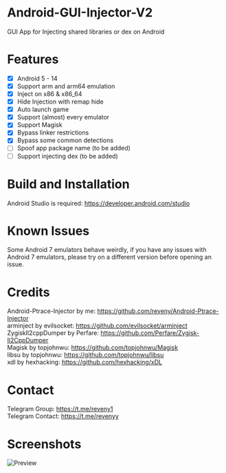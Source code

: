 # Android-GUI-Injector-V2
GUI App for Injecting shared libraries or dex on Android

# Features
- [x] Android 5 - 14
- [x] Support arm and arm64 emulation
- [x] Inject on x86 & x86_64
- [x] Hide Injection with remap hide   
- [x] Auto launch game
- [x] Support (almost) every emulator
- [x] Support Magisk
- [x] Bypass linker restrictions
- [x] Bypass some common detections
- [ ] Spoof app package name (to be added)
- [ ] Support injecting dex (to be added)

# Build and Installation
Android Studio is required: https://developer.android.com/studio  <br />

# Known Issues
Some Android 7 emulators behave weirdly, if you have any issues with Android 7 emulators, please try on a different version before opening an issue. <br />

# Credits
Android-Ptrace-Injector by me: https://github.com/reveny/Android-Ptrace-Injector <br />
arminject by evilsocket: https://github.com/evilsocket/arminject <br />
ZygiskIl2cppDumper by Perfare: https://github.com/Perfare/Zygisk-Il2CppDumper <br />
Magisk by topjohnwu: https://github.com/topjohnwu/Magisk <br />
libsu by topjohnwu: https://github.com/topjohnwu/libsu <br />
xdl by hexhacking: https://github.com/hexhacking/xDL <br />

# Contact
Telegram Group: https://t.me/reveny1 <br>
Telegram Contact: https://t.me/revenyy
  
# Screenshots
![Preview](https://github.com/reveny/Android-GUI-Injector/blob/main/images/preview.jpg)
